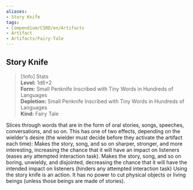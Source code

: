 ```yaml
---
aliases:
- Story Knife
tags:
- Compendium/CSRD/en/Artifacts
- Artifact
- Artifacts/Fairy-Tale
---
```


  
## Story Knife  
>[!info] Stats  
> **Level:** 1d6+2  
> **Form:** Small Penknife Inscribed with Tiny Words in Hundreds of Languages  
> **Depletion:** Small Penknife Inscribed with Tiny Words in Hundreds of Languages  
> **Kind:** Fairy Tale
  
Slices through words that are in the form of oral stories, songs, speeches, conversations, and so on. This has one of two effects, depending on the wielder's desire (the wielder must decide before they activate the artifact each time): Makes the story, song, and so on sharper, stronger, and more interesting, increasing the chance that it will have an impact on listeners (eases any attempted interaction task). Makes the story, song, and so on boring, unwieldy, and disjointed, decreasing the chance that it will have the intended impact on listeners (hinders any attempted interaction task) Using the story knife is an action. It has no power to cut physical objects or living beings (unless those beings are made of stories).